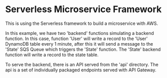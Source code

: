 # Serverless Microservice Framework

This is using the Serverless framework to build a microservice with AWS.

In this example, we have two 'backend' functions simulating a backend function.
In this case, function 'User' will write a record to the 'User' DynamoDB table every 1 minute,
after this it will send a message to the 'State' SQS Queue which triggers the 'State' function.
The 'State' backend function will write a record to the state table.

To serve the backend, there is an API served from the 'api' directory.  The api
is a set of individually packaged endpoints served with API Gateway.
